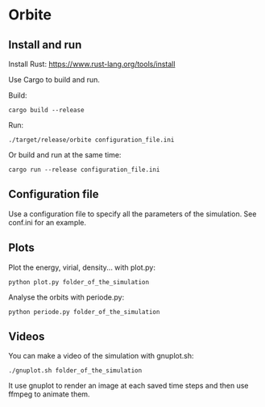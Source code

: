# Orbite

## Install and run

Install Rust: https://www.rust-lang.org/tools/install

Use Cargo to build and run.

Build:

	cargo build --release

Run:

	./target/release/orbite configuration_file.ini

Or build and run at the same time:

	cargo run --release configuration_file.ini

## Configuration file

Use a configuration file to specify all the parameters of the simulation.
See conf.ini for an example.

## Plots

Plot the energy, virial, density...  with plot.py: 

    python plot.py folder_of_the_simulation

Analyse the orbits with periode.py:

    python periode.py folder_of_the_simulation 

## Videos

You can make a video of the simulation with gnuplot.sh:

    ./gnuplot.sh folder_of_the_simulation

It use gnuplot to render an image at each saved time steps and then use ffmpeg to animate them.





